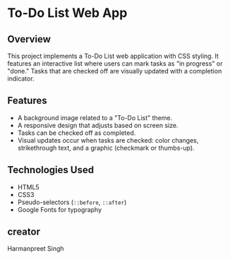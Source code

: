 # To-Do List Web App

## Overview
This project implements a To-Do List web application with CSS styling. It features an interactive list where users can mark tasks as "in progress" or "done." Tasks that are checked off are visually updated with a completion indicator.

## Features
- A background image related to a "To-Do List" theme.
- A responsive design that adjusts based on screen size.
- Tasks can be checked off as completed.
- Visual updates occur when tasks are checked: color changes, strikethrough text, and a graphic (checkmark or thumbs-up).

## Technologies Used
- HTML5
- CSS3
- Pseudo-selectors (`::before`, `::after`)
- Google Fonts for typography

## creator
Harmanpreet Singh